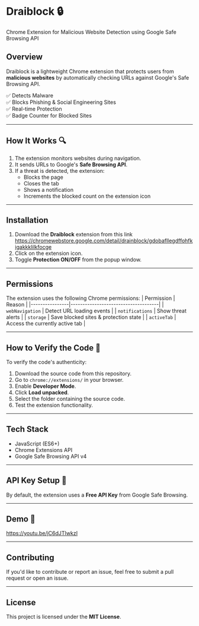 # Draiblock 🔒
Chrome Extension for Malicious Website Detection using Google Safe Browsing API

## Overview
Draiblock is a lightweight Chrome extension that protects users from **malicious websites** by automatically checking URLs against Google's Safe Browsing API.

✅ Detects Malware  
✅ Blocks Phishing & Social Engineering Sites  
✅ Real-time Protection  
✅ Badge Counter for Blocked Sites  

---

## How It Works 🔍
1. The extension monitors websites during navigation.
2. It sends URLs to Google's **Safe Browsing API**.
3. If a threat is detected, the extension:
   - Blocks the page
   - Closes the tab
   - Shows a notification  
   - Increments the blocked count on the extension icon  

---

## Installation
1. Download the **Draiblock** extension from this link https://chromewebstore.google.com/detail/drainblock/gdobafllegdffohfkigakkklilkfocge
2. Click on the extension icon.
3. Toggle **Protection ON/OFF** from the popup window.

---

## Permissions
The extension uses the following Chrome permissions:
| Permission        | Reason                              |
|----------------|-------------------------------------|
| `webNavigation` | Detect URL loading events           |
| `notifications` | Show threat alerts                  |
| `storage`      | Save blocked sites & protection state |
| `activeTab`    | Access the currently active tab      |

---

## How to Verify the Code 🔑
To verify the code's authenticity:
1. Download the source code from this repository.
2. Go to `chrome://extensions/` in your browser.
3. Enable **Developer Mode**.
4. Click **Load unpacked**.
5. Select the folder containing the source code.
6. Test the extension functionality.

---

## Tech Stack
- JavaScript (ES6+)
- Chrome Extensions API
- Google Safe Browsing API v4

---

## API Key Setup 🔑
By default, the extension uses a **Free API Key** from Google Safe Browsing.

---

## Demo 🎥
https://youtu.be/jC6dJTIwkzI

---

## Contributing
If you'd like to contribute or report an issue, feel free to submit a pull request or open an issue.

---

## License
This project is licensed under the **MIT License**.
